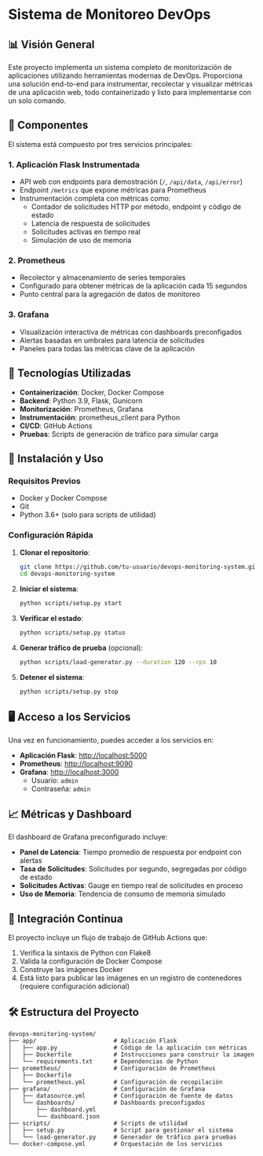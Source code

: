 # Sistema de Monitoreo DevOps

## 📊 Visión General

Este proyecto implementa un sistema completo de monitorización de aplicaciones utilizando herramientas modernas de DevOps. Proporciona una solución end-to-end para instrumentar, recolectar y visualizar métricas de una aplicación web, todo containerizado y listo para implementarse con un solo comando.

## 🧩 Componentes

El sistema está compuesto por tres servicios principales:

### 1. Aplicación Flask Instrumentada
- API web con endpoints para demostración (`/`, `/api/data`, `/api/error`)
- Endpoint `/metrics` que expone métricas para Prometheus
- Instrumentación completa con métricas como:
  - Contador de solicitudes HTTP por método, endpoint y código de estado
  - Latencia de respuesta de solicitudes
  - Solicitudes activas en tiempo real
  - Simulación de uso de memoria

### 2. Prometheus
- Recolector y almacenamiento de series temporales
- Configurado para obtener métricas de la aplicación cada 15 segundos
- Punto central para la agregación de datos de monitoreo

### 3. Grafana
- Visualización interactiva de métricas con dashboards preconfigados
- Alertas basadas en umbrales para latencia de solicitudes
- Paneles para todas las métricas clave de la aplicación

## 🔧 Tecnologías Utilizadas

- **Containerización**: Docker, Docker Compose
- **Backend**: Python 3.9, Flask, Gunicorn
- **Monitorización**: Prometheus, Grafana
- **Instrumentación**: prometheus_client para Python
- **CI/CD**: GitHub Actions
- **Pruebas**: Scripts de generación de tráfico para simular carga

## 🚀 Instalación y Uso

### Requisitos Previos
- Docker y Docker Compose
- Git
- Python 3.6+ (solo para scripts de utilidad)

### Configuración Rápida

1. **Clonar el repositorio**:
   ```bash
   git clone https://github.com/tu-usuario/devops-monitoring-system.git
   cd devops-monitoring-system
   ```

2. **Iniciar el sistema**:
   ```bash
   python scripts/setup.py start
   ```

3. **Verificar el estado**:
   ```bash
   python scripts/setup.py status
   ```

4. **Generar tráfico de prueba** (opcional):
   ```bash
   python scripts/load-generator.py --duration 120 --rps 10
   ```

5. **Detener el sistema**:
   ```bash
   python scripts/setup.py stop
   ```

## 🖥️ Acceso a los Servicios

Una vez en funcionamiento, puedes acceder a los servicios en:

- **Aplicación Flask**: [http://localhost:5000](http://localhost:5000)
- **Prometheus**: [http://localhost:9090](http://localhost:9090)
- **Grafana**: [http://localhost:3000](http://localhost:3000)
  - Usuario: `admin`
  - Contraseña: `admin`

## 📈 Métricas y Dashboard

El dashboard de Grafana preconfigurado incluye:

- **Panel de Latencia**: Tiempo promedio de respuesta por endpoint con alertas
- **Tasa de Solicitudes**: Solicitudes por segundo, segregadas por código de estado
- **Solicitudes Activas**: Gauge en tiempo real de solicitudes en proceso
- **Uso de Memoria**: Tendencia de consumo de memoria simulado

## 🔄 Integración Continua

El proyecto incluye un flujo de trabajo de GitHub Actions que:

1. Verifica la sintaxis de Python con Flake8
2. Valida la configuración de Docker Compose
3. Construye las imágenes Docker
4. Está listo para publicar las imágenes en un registro de contenedores (requiere configuración adicional)

## 🛠️ Estructura del Proyecto

```
devops-monitoring-system/
├── app/                      # Aplicación Flask
│   ├── app.py                # Código de la aplicación con métricas
│   ├── Dockerfile            # Instrucciones para construir la imagen
│   └── requirements.txt      # Dependencias de Python
├── prometheus/               # Configuración de Prometheus
│   ├── Dockerfile
│   └── prometheus.yml        # Configuración de recopilación
├── grafana/                  # Configuración de Grafana
│   ├── datasource.yml        # Configuración de fuente de datos
│   └── dashboards/           # Dashboards preconfigados
│       ├── dashboard.yml
│       └── dashboard.json
├── scripts/                  # Scripts de utilidad
│   ├── setup.py              # Script para gestionar el sistema
│   └── load-generator.py     # Generador de tráfico para pruebas
└── docker-compose.yml        # Orquestación de los servicios
```
